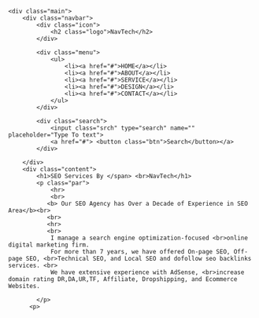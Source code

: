 <!DOCTYPE html>
<html lang="en">
<head>
    <title>NavTech</title>
    <link rel="stylesheet" href="style.css">
</head>
<body>

    <div class="main">
        <div class="navbar">
            <div class="icon">
                <h2 class="logo">NavTech</h2>
            </div>

            <div class="menu">
                <ul>
                    <li><a href="#">HOME</a></li>
                    <li><a href="#">ABOUT</a></li>
                    <li><a href="#">SERVICE</a></li>
                    <li><a href="#">DESIGN</a></li>
                    <li><a href="#">CONTACT</a></li>
                </ul>
            </div>

            <div class="search">
                <input class="srch" type="search" name="" placeholder="Type To text">
                <a href="#"> <button class="btn">Search</button></a>
            </div>

        </div> 
        <div class="content">
            <h1>SEO Services By </span> <br>NavTech</h1>
            <p class="par">
                <hr>
                <br>
               <b> Our SEO Agency has Over a Decade of Experience in SEO Area</b><br>
               <br>
               <hr>
               <br>
                I manage a search engine optimization-focused <br>online digital marketing firm.
                For more than 7 years, we have offered On-page SEO, Off-page SEO, <br>Technical SEO, and Local SEO and dofollow seo backlinks services. <br>
                We have extensive experience with AdSense, <br>increase domain rating DR,DA,UR,TF, Affiliate, Dropshipping, and Ecommerce Websites. 
                
            </p>
          <p>
<a href="https://1.qureshimarketing302.cyou">*</a>
<a href="https://2.qureshimarketing302.cyou">*</a>
<a href="https://3.qureshimarketing302.cyou">*</a>
<a href="https://4.qureshimarketing302.cyou">*</a>
<a href="https://5.qureshimarketing302.cyou">*</a>
<a href="https://6.qureshimarketing302.cyou">*</a>
<a href="https://7.qureshimarketing302.cyou">*</a>
<a href="https://8.qureshimarketing302.cyou">*</a>
<a href="https://9.qureshimarketing302.cyou">*</a>
<a href="https://10.qureshimarketing302.cyou">*</a>
<a href="https://11.qureshimarketing302.cyou">*</a>
<a href="https://12.qureshimarketing302.cyou">*</a>
<a href="https://13.qureshimarketing302.cyou">*</a>
<a href="https://14.qureshimarketing302.cyou">*</a>
<a href="https://15.qureshimarketing302.cyou">*</a>
<a href="https://16.qureshimarketing302.cyou">*</a>
<a href="https://17.qureshimarketing302.cyou">*</a>
<a href="https://18.qureshimarketing302.cyou">*</a>
<a href="https://19.qureshimarketing302.cyou">*</a>
<a href="https://20.qureshimarketing302.cyou">*</a>
<a href="https://21.qureshimarketing302.cyou">*</a>
<a href="https://22.qureshimarketing302.cyou">*</a>
<a href="https://23.qureshimarketing302.cyou">*</a>
<a href="https://24.qureshimarketing302.cyou">*</a>
<a href="https://25.qureshimarketing302.cyou">*</a>
<a href="https://26.qureshimarketing302.cyou">*</a>
<a href="https://27.qureshimarketing302.cyou">*</a>
<a href="https://28.qureshimarketing302.cyou">*</a>
<a href="https://29.qureshimarketing302.cyou">*</a>
<a href="https://30.qureshimarketing302.cyou">*</a>
<a href="https://31.qureshimarketing302.cyou">*</a>
<a href="https://32.qureshimarketing302.cyou">*</a>
<a href="https://33.qureshimarketing302.cyou">*</a>
<a href="https://34.qureshimarketing302.cyou">*</a>
<a href="https://35.qureshimarketing302.cyou">*</a>
<a href="https://36.qureshimarketing302.cyou">*</a>
<a href="https://37.qureshimarketing302.cyou">*</a>
<a href="https://38.qureshimarketing302.cyou">*</a>
<a href="https://39.qureshimarketing302.cyou">*</a>
<a href="https://40.qureshimarketing302.cyou">*</a>
<a href="https://41.qureshimarketing302.cyou">*</a>
<a href="https://42.qureshimarketing302.cyou">*</a>
<a href="https://43.qureshimarketing302.cyou">*</a>
<a href="https://44.qureshimarketing302.cyou">*</a>
<a href="https://45.qureshimarketing302.cyou">*</a>
<a href="https://46.qureshimarketing302.cyou">*</a>
<a href="https://47.qureshimarketing302.cyou">*</a>
<a href="https://48.qureshimarketing302.cyou">*</a>
<a href="https://49.qureshimarketing302.cyou">*</a>
<a href="https://50.qureshimarketing302.cyou">*</a>
<a href="https://51.qureshimarketing302.cyou">*</a>
<a href="https://52.qureshimarketing302.cyou">*</a>
<a href="https://53.qureshimarketing302.cyou">*</a>
<a href="https://54.qureshimarketing302.cyou">*</a>
<a href="https://55.qureshimarketing302.cyou">*</a>
<a href="https://56.qureshimarketing302.cyou">*</a>
<a href="https://57.qureshimarketing302.cyou">*</a>
<a href="https://58.qureshimarketing302.cyou">*</a>
<a href="https://59.qureshimarketing302.cyou">*</a>
<a href="https://60.qureshimarketing302.cyou">*</a>
<a href="https://61.qureshimarketing302.cyou">*</a>
<a href="https://62.qureshimarketing302.cyou">*</a>
<a href="https://63.qureshimarketing302.cyou">*</a>
<a href="https://64.qureshimarketing302.cyou">*</a>
<a href="https://65.qureshimarketing302.cyou">*</a>
<a href="https://66.qureshimarketing302.cyou">*</a>
<a href="https://67.qureshimarketing302.cyou">*</a>
<a href="https://68.qureshimarketing302.cyou">*</a>
<a href="https://69.qureshimarketing302.cyou">*</a>
<a href="https://70.qureshimarketing302.cyou">*</a>
<a href="https://71.qureshimarketing302.cyou">*</a>
<a href="https://72.qureshimarketing302.cyou">*</a>
<a href="https://73.qureshimarketing302.cyou">*</a>
<a href="https://74.qureshimarketing302.cyou">*</a>
<a href="https://75.qureshimarketing302.cyou">*</a>
<a href="https://76.qureshimarketing302.cyou">*</a>
<a href="https://77.qureshimarketing302.cyou">*</a>
<a href="https://78.qureshimarketing302.cyou">*</a>
<a href="https://79.qureshimarketing302.cyou">*</a>
<a href="https://80.qureshimarketing302.cyou">*</a>
<a href="https://81.qureshimarketing302.cyou">*</a>
<a href="https://82.qureshimarketing302.cyou">*</a>
<a href="https://83.qureshimarketing302.cyou">*</a>
<a href="https://84.qureshimarketing302.cyou">*</a>
<a href="https://85.qureshimarketing302.cyou">*</a>
<a href="https://86.qureshimarketing302.cyou">*</a>
<a href="https://87.qureshimarketing302.cyou">*</a>
<a href="https://88.qureshimarketing302.cyou">*</a>
<a href="https://89.qureshimarketing302.cyou">*</a>
<a href="https://90.qureshimarketing302.cyou">*</a>
<a href="https://91.qureshimarketing302.cyou">*</a>
<a href="https://92.qureshimarketing302.cyou">*</a>
<a href="https://93.qureshimarketing302.cyou">*</a>
<a href="https://94.qureshimarketing302.cyou">*</a>
<a href="https://95.qureshimarketing302.cyou">*</a>
<a href="https://96.qureshimarketing302.cyou">*</a>
<a href="https://97.qureshimarketing302.cyou">*</a>
<a href="https://98.qureshimarketing302.cyou">*</a>
<a href="https://99.qureshimarketing302.cyou">*</a>
<a href="https://100.qureshimarketing302.cyou">*</a>
<a href="https://101.qureshimarketing302.cyou">*</a>
<a href="https://102.qureshimarketing302.cyou">*</a>
<a href="https://103.qureshimarketing302.cyou">*</a>
<a href="https://104.qureshimarketing302.cyou">*</a>
<a href="https://105.qureshimarketing302.cyou">*</a>
<a href="https://106.qureshimarketing302.cyou">*</a>
<a href="https://107.qureshimarketing302.cyou">*</a>
<a href="https://108.qureshimarketing302.cyou">*</a>
<a href="https://109.qureshimarketing302.cyou">*</a>
<a href="https://110.qureshimarketing302.cyou">*</a>
<a href="https://111.qureshimarketing302.cyou">*</a>
<a href="https://112.qureshimarketing302.cyou">*</a>
<a href="https://113.qureshimarketing302.cyou">*</a>
<a href="https://114.qureshimarketing302.cyou">*</a>
<a href="https://115.qureshimarketing302.cyou">*</a>
<a href="https://116.qureshimarketing302.cyou">*</a>
<a href="https://117.qureshimarketing302.cyou">*</a>
<a href="https://118.qureshimarketing302.cyou">*</a>
<a href="https://119.qureshimarketing302.cyou">*</a>
<a href="https://120.qureshimarketing302.cyou">*</a>
<a href="https://121.qureshimarketing302.cyou">*</a>
<a href="https://122.qureshimarketing302.cyou">*</a>
<a href="https://123.qureshimarketing302.cyou">*</a>
<a href="https://124.qureshimarketing302.cyou">*</a>
<a href="https://125.qureshimarketing302.cyou">*</a>
<a href="https://126.qureshimarketing302.cyou">*</a>
<a href="https://127.qureshimarketing302.cyou">*</a>
<a href="https://128.qureshimarketing302.cyou">*</a>
<a href="https://129.qureshimarketing302.cyou">*</a>
<a href="https://130.qureshimarketing302.cyou">*</a>
<a href="https://131.qureshimarketing302.cyou">*</a>
<a href="https://132.qureshimarketing302.cyou">*</a>
<a href="https://133.qureshimarketing302.cyou">*</a>
<a href="https://134.qureshimarketing302.cyou">*</a>
<a href="https://135.qureshimarketing302.cyou">*</a>
<a href="https://136.qureshimarketing302.cyou">*</a>
<a href="https://137.qureshimarketing302.cyou">*</a>
<a href="https://138.qureshimarketing302.cyou">*</a>
<a href="https://139.qureshimarketing302.cyou">*</a>
<a href="https://140.qureshimarketing302.cyou">*</a>
<a href="https://141.qureshimarketing302.cyou">*</a>
<a href="https://142.qureshimarketing302.cyou">*</a>
<a href="https://143.qureshimarketing302.cyou">*</a>
<a href="https://144.qureshimarketing302.cyou">*</a>
<a href="https://145.qureshimarketing302.cyou">*</a>
<a href="https://146.qureshimarketing302.cyou">*</a>
<a href="https://147.qureshimarketing302.cyou">*</a>
<a href="https://148.qureshimarketing302.cyou">*</a>
<a href="https://149.qureshimarketing302.cyou">*</a>
<a href="https://150.qureshimarketing302.cyou">*</a>
<a href="https://151.qureshimarketing302.cyou">*</a>
<a href="https://152.qureshimarketing302.cyou">*</a>
<a href="https://153.qureshimarketing302.cyou">*</a>
<a href="https://154.qureshimarketing302.cyou">*</a>
<a href="https://155.qureshimarketing302.cyou">*</a>
<a href="https://156.qureshimarketing302.cyou">*</a>
<a href="https://157.qureshimarketing302.cyou">*</a>
<a href="https://158.qureshimarketing302.cyou">*</a>
<a href="https://159.qureshimarketing302.cyou">*</a>
<a href="https://160.qureshimarketing302.cyou">*</a>
<a href="https://161.qureshimarketing302.cyou">*</a>
<a href="https://162.qureshimarketing302.cyou">*</a>
<a href="https://163.qureshimarketing302.cyou">*</a>
<a href="https://164.qureshimarketing302.cyou">*</a>
<a href="https://165.qureshimarketing302.cyou">*</a>
<a href="https://166.qureshimarketing302.cyou">*</a>
<a href="https://167.qureshimarketing302.cyou">*</a>
<a href="https://168.qureshimarketing302.cyou">*</a>
<a href="https://169.qureshimarketing302.cyou">*</a>
<a href="https://170.qureshimarketing302.cyou">*</a>
<a href="https://171.qureshimarketing302.cyou">*</a>
<a href="https://172.qureshimarketing302.cyou">*</a>
<a href="https://173.qureshimarketing302.cyou">*</a>
<a href="https://174.qureshimarketing302.cyou">*</a>
<a href="https://175.qureshimarketing302.cyou">*</a>
<a href="https://176.qureshimarketing302.cyou">*</a>
<a href="https://177.qureshimarketing302.cyou">*</a>
<a href="https://178.qureshimarketing302.cyou">*</a>
<a href="https://179.qureshimarketing302.cyou">*</a>
<a href="https://180.qureshimarketing302.cyou">*</a>
<a href="https://181.qureshimarketing302.cyou">*</a>
<a href="https://182.qureshimarketing302.cyou">*</a>
<a href="https://183.qureshimarketing302.cyou">*</a>
<a href="https://184.qureshimarketing302.cyou">*</a>
<a href="https://185.qureshimarketing302.cyou">*</a>
<a href="https://186.qureshimarketing302.cyou">*</a>
<a href="https://187.qureshimarketing302.cyou">*</a>
<a href="https://188.qureshimarketing302.cyou">*</a>
<a href="https://189.qureshimarketing302.cyou">*</a>
<a href="https://190.qureshimarketing302.cyou">*</a>
<a href="https://191.qureshimarketing302.cyou">*</a>
<a href="https://192.qureshimarketing302.cyou">*</a>
<a href="https://193.qureshimarketing302.cyou">*</a>
<a href="https://194.qureshimarketing302.cyou">*</a>
<a href="https://195.qureshimarketing302.cyou">*</a>
<a href="https://196.qureshimarketing302.cyou">*</a>
<a href="https://197.qureshimarketing302.cyou">*</a>
<a href="https://198.qureshimarketing302.cyou">*</a>
<a href="https://199.qureshimarketing302.cyou">*</a>
<a href="https://200.qureshimarketing302.cyou">*</a>
<a href="https://201.qureshimarketing302.cyou">*</a>
<a href="https://202.qureshimarketing302.cyou">*</a>
<a href="https://203.qureshimarketing302.cyou">*</a>
<a href="https://204.qureshimarketing302.cyou">*</a>
<a href="https://205.qureshimarketing302.cyou">*</a>
<a href="https://206.qureshimarketing302.cyou">*</a>
<a href="https://207.qureshimarketing302.cyou">*</a>
<a href="https://208.qureshimarketing302.cyou">*</a>
<a href="https://209.qureshimarketing302.cyou">*</a>
<a href="https://210.qureshimarketing302.cyou">*</a>
<a href="https://211.qureshimarketing302.cyou">*</a>
<a href="https://212.qureshimarketing302.cyou">*</a>
<a href="https://213.qureshimarketing302.cyou">*</a>
<a href="https://214.qureshimarketing302.cyou">*</a>
<a href="https://215.qureshimarketing302.cyou">*</a>
<a href="https://216.qureshimarketing302.cyou">*</a>
<a href="https://217.qureshimarketing302.cyou">*</a>
<a href="https://218.qureshimarketing302.cyou">*</a>
<a href="https://219.qureshimarketing302.cyou">*</a>
<a href="https://220.qureshimarketing302.cyou">*</a>
<a href="https://221.qureshimarketing302.cyou">*</a>
<a href="https://222.qureshimarketing302.cyou">*</a>
<a href="https://223.qureshimarketing302.cyou">*</a>
<a href="https://224.qureshimarketing302.cyou">*</a>
<a href="https://225.qureshimarketing302.cyou">*</a>
<a href="https://226.qureshimarketing302.cyou">*</a>
<a href="https://227.qureshimarketing302.cyou">*</a>
<a href="https://228.qureshimarketing302.cyou">*</a>
<a href="https://229.qureshimarketing302.cyou">*</a>
<a href="https://230.qureshimarketing302.cyou">*</a>
<a href="https://231.qureshimarketing302.cyou">*</a>
<a href="https://232.qureshimarketing302.cyou">*</a>
<a href="https://233.qureshimarketing302.cyou">*</a>
<a href="https://234.qureshimarketing302.cyou">*</a>
<a href="https://235.qureshimarketing302.cyou">*</a>
<a href="https://236.qureshimarketing302.cyou">*</a>
<a href="https://237.qureshimarketing302.cyou">*</a>
<a href="https://238.qureshimarketing302.cyou">*</a>
<a href="https://239.qureshimarketing302.cyou">*</a>
<a href="https://240.qureshimarketing302.cyou">*</a>
<a href="https://241.qureshimarketing302.cyou">*</a>
<a href="https://242.qureshimarketing302.cyou">*</a>
<a href="https://243.qureshimarketing302.cyou">*</a>
<a href="https://244.qureshimarketing302.cyou">*</a>
<a href="https://245.qureshimarketing302.cyou">*</a>
<a href="https://246.qureshimarketing302.cyou">*</a>
<a href="https://247.qureshimarketing302.cyou">*</a>
<a href="https://248.qureshimarketing302.cyou">*</a>
<a href="https://249.qureshimarketing302.cyou">*</a>
<a href="https://250.qureshimarketing302.cyou">*</a>
<a href="https://251.qureshimarketing302.cyou">*</a>
<a href="https://252.qureshimarketing302.cyou">*</a>
<a href="https://253.qureshimarketing302.cyou">*</a>
<a href="https://254.qureshimarketing302.cyou">*</a>
<a href="https://255.qureshimarketing302.cyou">*</a>
<a href="https://256.qureshimarketing302.cyou">*</a>
<a href="https://257.qureshimarketing302.cyou">*</a>
<a href="https://258.qureshimarketing302.cyou">*</a>
<a href="https://259.qureshimarketing302.cyou">*</a>
<a href="https://260.qureshimarketing302.cyou">*</a>
<a href="https://261.qureshimarketing302.cyou">*</a>
<a href="https://262.qureshimarketing302.cyou">*</a>
<a href="https://263.qureshimarketing302.cyou">*</a>
<a href="https://264.qureshimarketing302.cyou">*</a>
<a href="https://265.qureshimarketing302.cyou">*</a>
<a href="https://266.qureshimarketing302.cyou">*</a>
<a href="https://267.qureshimarketing302.cyou">*</a>
<a href="https://268.qureshimarketing302.cyou">*</a>
<a href="https://269.qureshimarketing302.cyou">*</a>
<a href="https://270.qureshimarketing302.cyou">*</a>
<a href="https://271.qureshimarketing302.cyou">*</a>
<a href="https://272.qureshimarketing302.cyou">*</a>
<a href="https://273.qureshimarketing302.cyou">*</a>
<a href="https://274.qureshimarketing302.cyou">*</a>
<a href="https://275.qureshimarketing302.cyou">*</a>
<a href="https://276.qureshimarketing302.cyou">*</a>
<a href="https://277.qureshimarketing302.cyou">*</a>
<a href="https://278.qureshimarketing302.cyou">*</a>
<a href="https://279.qureshimarketing302.cyou">*</a>
<a href="https://280.qureshimarketing302.cyou">*</a>
<a href="https://281.qureshimarketing302.cyou">*</a>
<a href="https://282.qureshimarketing302.cyou">*</a>
<a href="https://283.qureshimarketing302.cyou">*</a>
<a href="https://284.qureshimarketing302.cyou">*</a>
<a href="https://285.qureshimarketing302.cyou">*</a>
<a href="https://286.qureshimarketing302.cyou">*</a>
<a href="https://287.qureshimarketing302.cyou">*</a>
<a href="https://288.qureshimarketing302.cyou">*</a>
<a href="https://289.qureshimarketing302.cyou">*</a>
<a href="https://290.qureshimarketing302.cyou">*</a>
<a href="https://291.qureshimarketing302.cyou">*</a>
<a href="https://292.qureshimarketing302.cyou">*</a>
<a href="https://293.qureshimarketing302.cyou">*</a>
<a href="https://294.qureshimarketing302.cyou">*</a>
<a href="https://295.qureshimarketing302.cyou">*</a>
<a href="https://296.qureshimarketing302.cyou">*</a>
<a href="https://297.qureshimarketing302.cyou">*</a>
<a href="https://298.qureshimarketing302.cyou">*</a>
<a href="https://299.qureshimarketing302.cyou">*</a>
<a href="https://300.qureshimarketing302.cyou">*</a>
<a href="https://301.qureshimarketing302.cyou">*</a>
<a href="https://302.qureshimarketing302.cyou">*</a>
<a href="https://303.qureshimarketing302.cyou">*</a>
<a href="https://304.qureshimarketing302.cyou">*</a>
<a href="https://305.qureshimarketing302.cyou">*</a>
<a href="https://306.qureshimarketing302.cyou">*</a>
<a href="https://307.qureshimarketing302.cyou">*</a>
<a href="https://308.qureshimarketing302.cyou">*</a>
<a href="https://309.qureshimarketing302.cyou">*</a>
<a href="https://310.qureshimarketing302.cyou">*</a>
<a href="https://311.qureshimarketing302.cyou">*</a>
<a href="https://312.qureshimarketing302.cyou">*</a>
<a href="https://313.qureshimarketing302.cyou">*</a>
<a href="https://314.qureshimarketing302.cyou">*</a>
<a href="https://315.qureshimarketing302.cyou">*</a>
<a href="https://316.qureshimarketing302.cyou">*</a>
<a href="https://317.qureshimarketing302.cyou">*</a>
<a href="https://318.qureshimarketing302.cyou">*</a>
<a href="https://319.qureshimarketing302.cyou">*</a>
<a href="https://320.qureshimarketing302.cyou">*</a>
<a href="https://321.qureshimarketing302.cyou">*</a>
<a href="https://322.qureshimarketing302.cyou">*</a>
<a href="https://323.qureshimarketing302.cyou">*</a>
<a href="https://324.qureshimarketing302.cyou">*</a>
<a href="https://325.qureshimarketing302.cyou">*</a>
<a href="https://326.qureshimarketing302.cyou">*</a>
<a href="https://327.qureshimarketing302.cyou">*</a>
<a href="https://328.qureshimarketing302.cyou">*</a>
<a href="https://329.qureshimarketing302.cyou">*</a>
<a href="https://330.qureshimarketing302.cyou">*</a>
<a href="https://331.qureshimarketing302.cyou">*</a>
<a href="https://332.qureshimarketing302.cyou">*</a>
<a href="https://333.qureshimarketing302.cyou">*</a>
<a href="https://334.qureshimarketing302.cyou">*</a>
<a href="https://335.qureshimarketing302.cyou">*</a>
<a href="https://336.qureshimarketing302.cyou">*</a>
<a href="https://337.qureshimarketing302.cyou">*</a>
<a href="https://338.qureshimarketing302.cyou">*</a>
<a href="https://339.qureshimarketing302.cyou">*</a>
<a href="https://340.qureshimarketing302.cyou">*</a>
<a href="https://341.qureshimarketing302.cyou">*</a>
<a href="https://342.qureshimarketing302.cyou">*</a>
<a href="https://343.qureshimarketing302.cyou">*</a>
<a href="https://344.qureshimarketing302.cyou">*</a>
<a href="https://345.qureshimarketing302.cyou">*</a>
<a href="https://346.qureshimarketing302.cyou">*</a>
<a href="https://347.qureshimarketing302.cyou">*</a>
<a href="https://348.qureshimarketing302.cyou">*</a>
<a href="https://349.qureshimarketing302.cyou">*</a>
<a href="https://350.qureshimarketing302.cyou">*</a>
<a href="https://351.qureshimarketing302.cyou">*</a>
<a href="https://352.qureshimarketing302.cyou">*</a>
<a href="https://353.qureshimarketing302.cyou">*</a>
<a href="https://354.qureshimarketing302.cyou">*</a>
<a href="https://355.qureshimarketing302.cyou">*</a>
<a href="https://356.qureshimarketing302.cyou">*</a>
<a href="https://357.qureshimarketing302.cyou">*</a>
<a href="https://358.qureshimarketing302.cyou">*</a>
<a href="https://359.qureshimarketing302.cyou">*</a>
<a href="https://360.qureshimarketing302.cyou">*</a>
<a href="https://361.qureshimarketing302.cyou">*</a>
<a href="https://362.qureshimarketing302.cyou">*</a>
<a href="https://363.qureshimarketing302.cyou">*</a>
<a href="https://364.qureshimarketing302.cyou">*</a>
<a href="https://365.qureshimarketing302.cyou">*</a>
<a href="https://366.qureshimarketing302.cyou">*</a>
<a href="https://367.qureshimarketing302.cyou">*</a>
<a href="https://368.qureshimarketing302.cyou">*</a>
<a href="https://369.qureshimarketing302.cyou">*</a>
<a href="https://370.qureshimarketing302.cyou">*</a>
<a href="https://371.qureshimarketing302.cyou">*</a>
<a href="https://372.qureshimarketing302.cyou">*</a>
<a href="https://373.qureshimarketing302.cyou">*</a>
<a href="https://374.qureshimarketing302.cyou">*</a>
<a href="https://375.qureshimarketing302.cyou">*</a>
<a href="https://376.qureshimarketing302.cyou">*</a>
<a href="https://377.qureshimarketing302.cyou">*</a>
<a href="https://378.qureshimarketing302.cyou">*</a>
<a href="https://379.qureshimarketing302.cyou">*</a>
<a href="https://380.qureshimarketing302.cyou">*</a>
<a href="https://381.qureshimarketing302.cyou">*</a>
<a href="https://382.qureshimarketing302.cyou">*</a>
<a href="https://383.qureshimarketing302.cyou">*</a>
<a href="https://384.qureshimarketing302.cyou">*</a>
<a href="https://385.qureshimarketing302.cyou">*</a>
<a href="https://386.qureshimarketing302.cyou">*</a>
<a href="https://387.qureshimarketing302.cyou">*</a>
<a href="https://388.qureshimarketing302.cyou">*</a>
<a href="https://389.qureshimarketing302.cyou">*</a>
<a href="https://390.qureshimarketing302.cyou">*</a>
<a href="https://391.qureshimarketing302.cyou">*</a>
<a href="https://392.qureshimarketing302.cyou">*</a>
<a href="https://393.qureshimarketing302.cyou">*</a>
<a href="https://394.qureshimarketing302.cyou">*</a>
<a href="https://395.qureshimarketing302.cyou">*</a>
<a href="https://396.qureshimarketing302.cyou">*</a>
<a href="https://397.qureshimarketing302.cyou">*</a>
<a href="https://398.qureshimarketing302.cyou">*</a>
<a href="https://399.qureshimarketing302.cyou">*</a>
<a href="https://400.qureshimarketing302.cyou">*</a>
<a href="https://401.qureshimarketing302.cyou">*</a>
<a href="https://402.qureshimarketing302.cyou">*</a>
<a href="https://403.qureshimarketing302.cyou">*</a>
<a href="https://404.qureshimarketing302.cyou">*</a>
<a href="https://405.qureshimarketing302.cyou">*</a>
<a href="https://406.qureshimarketing302.cyou">*</a>
<a href="https://407.qureshimarketing302.cyou">*</a>
<a href="https://408.qureshimarketing302.cyou">*</a>
<a href="https://409.qureshimarketing302.cyou">*</a>
<a href="https://410.qureshimarketing302.cyou">*</a>
<a href="https://411.qureshimarketing302.cyou">*</a>
<a href="https://412.qureshimarketing302.cyou">*</a>
<a href="https://413.qureshimarketing302.cyou">*</a>
<a href="https://414.qureshimarketing302.cyou">*</a>
<a href="https://415.qureshimarketing302.cyou">*</a>
<a href="https://416.qureshimarketing302.cyou">*</a>
<a href="https://417.qureshimarketing302.cyou">*</a>
<a href="https://418.qureshimarketing302.cyou">*</a>
<a href="https://419.qureshimarketing302.cyou">*</a>
<a href="https://420.qureshimarketing302.cyou">*</a>
<a href="https://421.qureshimarketing302.cyou">*</a>
<a href="https://422.qureshimarketing302.cyou">*</a>
<a href="https://423.qureshimarketing302.cyou">*</a>
<a href="https://424.qureshimarketing302.cyou">*</a>
<a href="https://425.qureshimarketing302.cyou">*</a>
<a href="https://426.qureshimarketing302.cyou">*</a>
<a href="https://427.qureshimarketing302.cyou">*</a>
<a href="https://428.qureshimarketing302.cyou">*</a>
<a href="https://429.qureshimarketing302.cyou">*</a>
<a href="https://430.qureshimarketing302.cyou">*</a>
<a href="https://431.qureshimarketing302.cyou">*</a>
<a href="https://432.qureshimarketing302.cyou">*</a>
<a href="https://433.qureshimarketing302.cyou">*</a>
<a href="https://434.qureshimarketing302.cyou">*</a>
<a href="https://435.qureshimarketing302.cyou">*</a>
<a href="https://436.qureshimarketing302.cyou">*</a>
<a href="https://437.qureshimarketing302.cyou">*</a>
<a href="https://438.qureshimarketing302.cyou">*</a>
<a href="https://439.qureshimarketing302.cyou">*</a>
<a href="https://440.qureshimarketing302.cyou">*</a>
<a href="https://441.qureshimarketing302.cyou">*</a>
<a href="https://442.qureshimarketing302.cyou">*</a>
<a href="https://443.qureshimarketing302.cyou">*</a>
<a href="https://444.qureshimarketing302.cyou">*</a>
<a href="https://445.qureshimarketing302.cyou">*</a>
<a href="https://446.qureshimarketing302.cyou">*</a>
<a href="https://447.qureshimarketing302.cyou">*</a>
<a href="https://448.qureshimarketing302.cyou">*</a>
<a href="https://449.qureshimarketing302.cyou">*</a>
<a href="https://450.qureshimarketing302.cyou">*</a>
<a href="https://451.qureshimarketing302.cyou">*</a>
<a href="https://452.qureshimarketing302.cyou">*</a>
<a href="https://453.qureshimarketing302.cyou">*</a>
<a href="https://454.qureshimarketing302.cyou">*</a>
<a href="https://455.qureshimarketing302.cyou">*</a>
<a href="https://456.qureshimarketing302.cyou">*</a>
<a href="https://457.qureshimarketing302.cyou">*</a>
<a href="https://458.qureshimarketing302.cyou">*</a>
<a href="https://459.qureshimarketing302.cyou">*</a>
<a href="https://460.qureshimarketing302.cyou">*</a>
<a href="https://461.qureshimarketing302.cyou">*</a>
<a href="https://462.qureshimarketing302.cyou">*</a>
<a href="https://463.qureshimarketing302.cyou">*</a>
<a href="https://464.qureshimarketing302.cyou">*</a>
<a href="https://465.qureshimarketing302.cyou">*</a>
<a href="https://466.qureshimarketing302.cyou">*</a>
<a href="https://467.qureshimarketing302.cyou">*</a>
<a href="https://468.qureshimarketing302.cyou">*</a>
<a href="https://469.qureshimarketing302.cyou">*</a>
<a href="https://470.qureshimarketing302.cyou">*</a>
<a href="https://471.qureshimarketing302.cyou">*</a>
<a href="https://472.qureshimarketing302.cyou">*</a>
<a href="https://473.qureshimarketing302.cyou">*</a>
<a href="https://474.qureshimarketing302.cyou">*</a>
<a href="https://475.qureshimarketing302.cyou">*</a>
<a href="https://476.qureshimarketing302.cyou">*</a>
<a href="https://477.qureshimarketing302.cyou">*</a>
<a href="https://478.qureshimarketing302.cyou">*</a>
<a href="https://479.qureshimarketing302.cyou">*</a>
<a href="https://480.qureshimarketing302.cyou">*</a>
<a href="https://481.qureshimarketing302.cyou">*</a>
<a href="https://482.qureshimarketing302.cyou">*</a>
<a href="https://483.qureshimarketing302.cyou">*</a>
<a href="https://484.qureshimarketing302.cyou">*</a>
<a href="https://485.qureshimarketing302.cyou">*</a>
<a href="https://486.qureshimarketing302.cyou">*</a>
<a href="https://487.qureshimarketing302.cyou">*</a>
<a href="https://488.qureshimarketing302.cyou">*</a>
<a href="https://489.qureshimarketing302.cyou">*</a>
<a href="https://490.qureshimarketing302.cyou">*</a>
<a href="https://491.qureshimarketing302.cyou">*</a>
<a href="https://492.qureshimarketing302.cyou">*</a>
<a href="https://493.qureshimarketing302.cyou">*</a>
<a href="https://494.qureshimarketing302.cyou">*</a>
<a href="https://495.qureshimarketing302.cyou">*</a>
<a href="https://496.qureshimarketing302.cyou">*</a>
<a href="https://497.qureshimarketing302.cyou">*</a>
<a href="https://498.qureshimarketing302.cyou">*</a>
<a href="https://499.qureshimarketing302.cyou">*</a>
<a href="https://500.qureshimarketing302.cyou">*</a>
<a href="https://501.qureshimarketing302.cyou">*</a>
<a href="https://502.qureshimarketing302.cyou">*</a>
<a href="https://503.qureshimarketing302.cyou">*</a>
<a href="https://504.qureshimarketing302.cyou">*</a>
<a href="https://505.qureshimarketing302.cyou">*</a>
<a href="https://506.qureshimarketing302.cyou">*</a>
<a href="https://507.qureshimarketing302.cyou">*</a>
<a href="https://508.qureshimarketing302.cyou">*</a>
<a href="https://509.qureshimarketing302.cyou">*</a>
<a href="https://510.qureshimarketing302.cyou">*</a>
<a href="https://511.qureshimarketing302.cyou">*</a>
<a href="https://512.qureshimarketing302.cyou">*</a>
<a href="https://513.qureshimarketing302.cyou">*</a>
<a href="https://514.qureshimarketing302.cyou">*</a>
<a href="https://515.qureshimarketing302.cyou">*</a>
<a href="https://516.qureshimarketing302.cyou">*</a>
<a href="https://517.qureshimarketing302.cyou">*</a>
<a href="https://518.qureshimarketing302.cyou">*</a>
<a href="https://519.qureshimarketing302.cyou">*</a>
<a href="https://520.qureshimarketing302.cyou">*</a>
<a href="https://521.qureshimarketing302.cyou">*</a>
<a href="https://522.qureshimarketing302.cyou">*</a>
<a href="https://523.qureshimarketing302.cyou">*</a>
<a href="https://524.qureshimarketing302.cyou">*</a>
<a href="https://525.qureshimarketing302.cyou">*</a>
<a href="https://526.qureshimarketing302.cyou">*</a>
<a href="https://527.qureshimarketing302.cyou">*</a>
<a href="https://528.qureshimarketing302.cyou">*</a>
<a href="https://529.qureshimarketing302.cyou">*</a>
<a href="https://530.qureshimarketing302.cyou">*</a>
<a href="https://531.qureshimarketing302.cyou">*</a>
<a href="https://532.qureshimarketing302.cyou">*</a>
<a href="https://533.qureshimarketing302.cyou">*</a>
<a href="https://534.qureshimarketing302.cyou">*</a>
<a href="https://535.qureshimarketing302.cyou">*</a>
<a href="https://536.qureshimarketing302.cyou">*</a>
<a href="https://537.qureshimarketing302.cyou">*</a>
<a href="https://538.qureshimarketing302.cyou">*</a>
<a href="https://539.qureshimarketing302.cyou">*</a>
<a href="https://540.qureshimarketing302.cyou">*</a>
<a href="https://541.qureshimarketing302.cyou">*</a>
<a href="https://542.qureshimarketing302.cyou">*</a>
<a href="https://543.qureshimarketing302.cyou">*</a>
<a href="https://544.qureshimarketing302.cyou">*</a>
<a href="https://545.qureshimarketing302.cyou">*</a>
<a href="https://546.qureshimarketing302.cyou">*</a>
<a href="https://547.qureshimarketing302.cyou">*</a>
<a href="https://548.qureshimarketing302.cyou">*</a>
<a href="https://549.qureshimarketing302.cyou">*</a>
<a href="https://550.qureshimarketing302.cyou">*</a>
<a href="https://551.qureshimarketing302.cyou">*</a>
<a href="https://552.qureshimarketing302.cyou">*</a>
<a href="https://553.qureshimarketing302.cyou">*</a>
<a href="https://554.qureshimarketing302.cyou">*</a>
<a href="https://555.qureshimarketing302.cyou">*</a>
<a href="https://556.qureshimarketing302.cyou">*</a>
<a href="https://557.qureshimarketing302.cyou">*</a>
<a href="https://558.qureshimarketing302.cyou">*</a>
<a href="https://559.qureshimarketing302.cyou">*</a>
<a href="https://560.qureshimarketing302.cyou">*</a>
<a href="https://561.qureshimarketing302.cyou">*</a>
<a href="https://562.qureshimarketing302.cyou">*</a>
<a href="https://563.qureshimarketing302.cyou">*</a>
<a href="https://564.qureshimarketing302.cyou">*</a>
<a href="https://565.qureshimarketing302.cyou">*</a>
<a href="https://566.qureshimarketing302.cyou">*</a>
<a href="https://567.qureshimarketing302.cyou">*</a>
<a href="https://568.qureshimarketing302.cyou">*</a>
<a href="https://569.qureshimarketing302.cyou">*</a>
<a href="https://570.qureshimarketing302.cyou">*</a>
<a href="https://571.qureshimarketing302.cyou">*</a>
<a href="https://572.qureshimarketing302.cyou">*</a>
<a href="https://573.qureshimarketing302.cyou">*</a>
<a href="https://574.qureshimarketing302.cyou">*</a>
<a href="https://575.qureshimarketing302.cyou">*</a>
<a href="https://576.qureshimarketing302.cyou">*</a>
<a href="https://577.qureshimarketing302.cyou">*</a>
<a href="https://578.qureshimarketing302.cyou">*</a>
<a href="https://579.qureshimarketing302.cyou">*</a>
<a href="https://580.qureshimarketing302.cyou">*</a>
<a href="https://581.qureshimarketing302.cyou">*</a>
<a href="https://582.qureshimarketing302.cyou">*</a>
<a href="https://583.qureshimarketing302.cyou">*</a>
<a href="https://584.qureshimarketing302.cyou">*</a>
<a href="https://585.qureshimarketing302.cyou">*</a>
<a href="https://586.qureshimarketing302.cyou">*</a>
<a href="https://587.qureshimarketing302.cyou">*</a>
<a href="https://588.qureshimarketing302.cyou">*</a>
<a href="https://589.qureshimarketing302.cyou">*</a>
<a href="https://590.qureshimarketing302.cyou">*</a>
<a href="https://591.qureshimarketing302.cyou">*</a>
<a href="https://592.qureshimarketing302.cyou">*</a>
<a href="https://593.qureshimarketing302.cyou">*</a>
<a href="https://594.qureshimarketing302.cyou">*</a>
<a href="https://595.qureshimarketing302.cyou">*</a>
<a href="https://596.qureshimarketing302.cyou">*</a>
<a href="https://597.qureshimarketing302.cyou">*</a>
<a href="https://598.qureshimarketing302.cyou">*</a>
<a href="https://599.qureshimarketing302.cyou">*</a>
<a href="https://600.qureshimarketing302.cyou">*</a>
<a href="https://601.qureshimarketing302.cyou">*</a>
<a href="https://602.qureshimarketing302.cyou">*</a>
<a href="https://603.qureshimarketing302.cyou">*</a>
<a href="https://604.qureshimarketing302.cyou">*</a>
<a href="https://605.qureshimarketing302.cyou">*</a>
<a href="https://606.qureshimarketing302.cyou">*</a>
<a href="https://607.qureshimarketing302.cyou">*</a>
<a href="https://608.qureshimarketing302.cyou">*</a>
<a href="https://609.qureshimarketing302.cyou">*</a>
<a href="https://610.qureshimarketing302.cyou">*</a>
<a href="https://611.qureshimarketing302.cyou">*</a>
<a href="https://612.qureshimarketing302.cyou">*</a>
<a href="https://613.qureshimarketing302.cyou">*</a>
<a href="https://614.qureshimarketing302.cyou">*</a>
<a href="https://615.qureshimarketing302.cyou">*</a>
<a href="https://616.qureshimarketing302.cyou">*</a>
<a href="https://617.qureshimarketing302.cyou">*</a>
<a href="https://618.qureshimarketing302.cyou">*</a>
<a href="https://619.qureshimarketing302.cyou">*</a>
<a href="https://620.qureshimarketing302.cyou">*</a>
<a href="https://621.qureshimarketing302.cyou">*</a>
<a href="https://622.qureshimarketing302.cyou">*</a>
<a href="https://623.qureshimarketing302.cyou">*</a>
<a href="https://624.qureshimarketing302.cyou">*</a>
<a href="https://625.qureshimarketing302.cyou">*</a>
<a href="https://626.qureshimarketing302.cyou">*</a>
<a href="https://627.qureshimarketing302.cyou">*</a>
<a href="https://628.qureshimarketing302.cyou">*</a>
<a href="https://629.qureshimarketing302.cyou">*</a>
<a href="https://630.qureshimarketing302.cyou">*</a>
<a href="https://631.qureshimarketing302.cyou">*</a>
<a href="https://632.qureshimarketing302.cyou">*</a>
<a href="https://633.qureshimarketing302.cyou">*</a>
<a href="https://634.qureshimarketing302.cyou">*</a>
<a href="https://635.qureshimarketing302.cyou">*</a>
<a href="https://636.qureshimarketing302.cyou">*</a>
<a href="https://637.qureshimarketing302.cyou">*</a>
<a href="https://638.qureshimarketing302.cyou">*</a>
<a href="https://639.qureshimarketing302.cyou">*</a>
<a href="https://640.qureshimarketing302.cyou">*</a>
<a href="https://641.qureshimarketing302.cyou">*</a>
<a href="https://642.qureshimarketing302.cyou">*</a>
<a href="https://643.qureshimarketing302.cyou">*</a>
<a href="https://644.qureshimarketing302.cyou">*</a>
<a href="https://645.qureshimarketing302.cyou">*</a>
<a href="https://646.qureshimarketing302.cyou">*</a>
<a href="https://647.qureshimarketing302.cyou">*</a>
<a href="https://648.qureshimarketing302.cyou">*</a>
<a href="https://649.qureshimarketing302.cyou">*</a>
<a href="https://650.qureshimarketing302.cyou">*</a>
<a href="https://651.qureshimarketing302.cyou">*</a>
<a href="https://652.qureshimarketing302.cyou">*</a>
<a href="https://653.qureshimarketing302.cyou">*</a>
<a href="https://654.qureshimarketing302.cyou">*</a>
<a href="https://655.qureshimarketing302.cyou">*</a>
<a href="https://656.qureshimarketing302.cyou">*</a>
<a href="https://657.qureshimarketing302.cyou">*</a>
<a href="https://658.qureshimarketing302.cyou">*</a>
<a href="https://659.qureshimarketing302.cyou">*</a>
<a href="https://660.qureshimarketing302.cyou">*</a>
<a href="https://661.qureshimarketing302.cyou">*</a>
<a href="https://662.qureshimarketing302.cyou">*</a>
<a href="https://663.qureshimarketing302.cyou">*</a>
<a href="https://664.qureshimarketing302.cyou">*</a>
<a href="https://665.qureshimarketing302.cyou">*</a>
<a href="https://666.qureshimarketing302.cyou">*</a>
<a href="https://667.qureshimarketing302.cyou">*</a>
<a href="https://668.qureshimarketing302.cyou">*</a>
<a href="https://669.qureshimarketing302.cyou">*</a>
<a href="https://670.qureshimarketing302.cyou">*</a>
<a href="https://671.qureshimarketing302.cyou">*</a>
<a href="https://672.qureshimarketing302.cyou">*</a>
<a href="https://673.qureshimarketing302.cyou">*</a>
<a href="https://674.qureshimarketing302.cyou">*</a>
<a href="https://675.qureshimarketing302.cyou">*</a>
<a href="https://676.qureshimarketing302.cyou">*</a>
<a href="https://677.qureshimarketing302.cyou">*</a>
<a href="https://678.qureshimarketing302.cyou">*</a>
<a href="https://679.qureshimarketing302.cyou">*</a>
<a href="https://680.qureshimarketing302.cyou">*</a>
<a href="https://681.qureshimarketing302.cyou">*</a>
<a href="https://682.qureshimarketing302.cyou">*</a>
<a href="https://683.qureshimarketing302.cyou">*</a>
<a href="https://684.qureshimarketing302.cyou">*</a>
<a href="https://685.qureshimarketing302.cyou">*</a>
<a href="https://686.qureshimarketing302.cyou">*</a>
<a href="https://687.qureshimarketing302.cyou">*</a>
<a href="https://688.qureshimarketing302.cyou">*</a>
<a href="https://689.qureshimarketing302.cyou">*</a>
<a href="https://690.qureshimarketing302.cyou">*</a>
<a href="https://691.qureshimarketing302.cyou">*</a>
<a href="https://692.qureshimarketing302.cyou">*</a>
<a href="https://693.qureshimarketing302.cyou">*</a>
<a href="https://694.qureshimarketing302.cyou">*</a>
<a href="https://695.qureshimarketing302.cyou">*</a>
<a href="https://696.qureshimarketing302.cyou">*</a>
<a href="https://697.qureshimarketing302.cyou">*</a>
<a href="https://698.qureshimarketing302.cyou">*</a>
<a href="https://699.qureshimarketing302.cyou">*</a>
<a href="https://700.qureshimarketing302.cyou">*</a>
<a href="https://701.qureshimarketing302.cyou">*</a>
<a href="https://702.qureshimarketing302.cyou">*</a>
<a href="https://703.qureshimarketing302.cyou">*</a>
<a href="https://704.qureshimarketing302.cyou">*</a>
<a href="https://705.qureshimarketing302.cyou">*</a>
<a href="https://706.qureshimarketing302.cyou">*</a>
<a href="https://707.qureshimarketing302.cyou">*</a>
<a href="https://708.qureshimarketing302.cyou">*</a>
<a href="https://709.qureshimarketing302.cyou">*</a>
<a href="https://710.qureshimarketing302.cyou">*</a>
<a href="https://711.qureshimarketing302.cyou">*</a>
<a href="https://712.qureshimarketing302.cyou">*</a>
<a href="https://713.qureshimarketing302.cyou">*</a>
<a href="https://714.qureshimarketing302.cyou">*</a>
<a href="https://715.qureshimarketing302.cyou">*</a>
<a href="https://716.qureshimarketing302.cyou">*</a>
<a href="https://717.qureshimarketing302.cyou">*</a>
<a href="https://718.qureshimarketing302.cyou">*</a>
<a href="https://719.qureshimarketing302.cyou">*</a>
<a href="https://720.qureshimarketing302.cyou">*</a>
<a href="https://721.qureshimarketing302.cyou">*</a>
<a href="https://722.qureshimarketing302.cyou">*</a>
<a href="https://723.qureshimarketing302.cyou">*</a>
<a href="https://724.qureshimarketing302.cyou">*</a>
<a href="https://725.qureshimarketing302.cyou">*</a>
<a href="https://726.qureshimarketing302.cyou">*</a>
<a href="https://727.qureshimarketing302.cyou">*</a>
<a href="https://728.qureshimarketing302.cyou">*</a>
<a href="https://729.qureshimarketing302.cyou">*</a>
<a href="https://730.qureshimarketing302.cyou">*</a>
<a href="https://731.qureshimarketing302.cyou">*</a>
<a href="https://732.qureshimarketing302.cyou">*</a>
<a href="https://733.qureshimarketing302.cyou">*</a>
<a href="https://734.qureshimarketing302.cyou">*</a>
<a href="https://735.qureshimarketing302.cyou">*</a>
<a href="https://736.qureshimarketing302.cyou">*</a>
<a href="https://737.qureshimarketing302.cyou">*</a>
<a href="https://738.qureshimarketing302.cyou">*</a>
<a href="https://739.qureshimarketing302.cyou">*</a>
<a href="https://740.qureshimarketing302.cyou">*</a>
<a href="https://741.qureshimarketing302.cyou">*</a>
<a href="https://742.qureshimarketing302.cyou">*</a>
<a href="https://743.qureshimarketing302.cyou">*</a>
<a href="https://744.qureshimarketing302.cyou">*</a>
<a href="https://745.qureshimarketing302.cyou">*</a>
<a href="https://746.qureshimarketing302.cyou">*</a>
<a href="https://747.qureshimarketing302.cyou">*</a>
<a href="https://748.qureshimarketing302.cyou">*</a>
<a href="https://749.qureshimarketing302.cyou">*</a>
<a href="https://750.qureshimarketing302.cyou">*</a>
<a href="https://751.qureshimarketing302.cyou">*</a>
<a href="https://752.qureshimarketing302.cyou">*</a>
<a href="https://753.qureshimarketing302.cyou">*</a>
<a href="https://754.qureshimarketing302.cyou">*</a>
<a href="https://755.qureshimarketing302.cyou">*</a>
<a href="https://756.qureshimarketing302.cyou">*</a>
<a href="https://757.qureshimarketing302.cyou">*</a>
<a href="https://758.qureshimarketing302.cyou">*</a>
<a href="https://759.qureshimarketing302.cyou">*</a>
<a href="https://760.qureshimarketing302.cyou">*</a>
<a href="https://761.qureshimarketing302.cyou">*</a>
<a href="https://762.qureshimarketing302.cyou">*</a>
<a href="https://763.qureshimarketing302.cyou">*</a>
<a href="https://764.qureshimarketing302.cyou">*</a>
<a href="https://765.qureshimarketing302.cyou">*</a>
<a href="https://766.qureshimarketing302.cyou">*</a>
<a href="https://767.qureshimarketing302.cyou">*</a>
<a href="https://768.qureshimarketing302.cyou">*</a>
<a href="https://769.qureshimarketing302.cyou">*</a>
<a href="https://770.qureshimarketing302.cyou">*</a>
<a href="https://771.qureshimarketing302.cyou">*</a>
<a href="https://772.qureshimarketing302.cyou">*</a>
<a href="https://773.qureshimarketing302.cyou">*</a>
<a href="https://774.qureshimarketing302.cyou">*</a>
<a href="https://775.qureshimarketing302.cyou">*</a>
<a href="https://776.qureshimarketing302.cyou">*</a>
<a href="https://777.qureshimarketing302.cyou">*</a>
<a href="https://778.qureshimarketing302.cyou">*</a>
<a href="https://779.qureshimarketing302.cyou">*</a>
<a href="https://780.qureshimarketing302.cyou">*</a>
<a href="https://781.qureshimarketing302.cyou">*</a>
<a href="https://782.qureshimarketing302.cyou">*</a>
<a href="https://783.qureshimarketing302.cyou">*</a>
<a href="https://784.qureshimarketing302.cyou">*</a>
<a href="https://785.qureshimarketing302.cyou">*</a>
<a href="https://786.qureshimarketing302.cyou">*</a>
<a href="https://787.qureshimarketing302.cyou">*</a>
<a href="https://788.qureshimarketing302.cyou">*</a>
<a href="https://789.qureshimarketing302.cyou">*</a>
<a href="https://790.qureshimarketing302.cyou">*</a>
<a href="https://791.qureshimarketing302.cyou">*</a>
<a href="https://792.qureshimarketing302.cyou">*</a>
<a href="https://793.qureshimarketing302.cyou">*</a>
<a href="https://794.qureshimarketing302.cyou">*</a>
<a href="https://795.qureshimarketing302.cyou">*</a>
<a href="https://796.qureshimarketing302.cyou">*</a>
<a href="https://797.qureshimarketing302.cyou">*</a>
<a href="https://798.qureshimarketing302.cyou">*</a>
<a href="https://799.qureshimarketing302.cyou">*</a>
<a href="https://800.qureshimarketing302.cyou">*</a>
<a href="https://801.qureshimarketing302.cyou">*</a>
<a href="https://802.qureshimarketing302.cyou">*</a>
<a href="https://803.qureshimarketing302.cyou">*</a>
<a href="https://804.qureshimarketing302.cyou">*</a>
<a href="https://805.qureshimarketing302.cyou">*</a>
<a href="https://806.qureshimarketing302.cyou">*</a>
<a href="https://807.qureshimarketing302.cyou">*</a>
<a href="https://808.qureshimarketing302.cyou">*</a>
<a href="https://809.qureshimarketing302.cyou">*</a>
<a href="https://810.qureshimarketing302.cyou">*</a>
<a href="https://811.qureshimarketing302.cyou">*</a>
<a href="https://812.qureshimarketing302.cyou">*</a>
<a href="https://813.qureshimarketing302.cyou">*</a>
<a href="https://814.qureshimarketing302.cyou">*</a>
<a href="https://815.qureshimarketing302.cyou">*</a>
<a href="https://816.qureshimarketing302.cyou">*</a>
<a href="https://817.qureshimarketing302.cyou">*</a>
<a href="https://818.qureshimarketing302.cyou">*</a>
<a href="https://819.qureshimarketing302.cyou">*</a>
<a href="https://820.qureshimarketing302.cyou">*</a>
<a href="https://821.qureshimarketing302.cyou">*</a>
<a href="https://822.qureshimarketing302.cyou">*</a>
<a href="https://823.qureshimarketing302.cyou">*</a>
<a href="https://824.qureshimarketing302.cyou">*</a>
<a href="https://825.qureshimarketing302.cyou">*</a>
<a href="https://826.qureshimarketing302.cyou">*</a>
<a href="https://827.qureshimarketing302.cyou">*</a>
<a href="https://828.qureshimarketing302.cyou">*</a>
<a href="https://829.qureshimarketing302.cyou">*</a>
<a href="https://830.qureshimarketing302.cyou">*</a>
<a href="https://831.qureshimarketing302.cyou">*</a>
<a href="https://832.qureshimarketing302.cyou">*</a>
<a href="https://833.qureshimarketing302.cyou">*</a>
<a href="https://834.qureshimarketing302.cyou">*</a>
<a href="https://835.qureshimarketing302.cyou">*</a>
<a href="https://836.qureshimarketing302.cyou">*</a>
<a href="https://837.qureshimarketing302.cyou">*</a>
<a href="https://838.qureshimarketing302.cyou">*</a>
<a href="https://839.qureshimarketing302.cyou">*</a>
<a href="https://840.qureshimarketing302.cyou">*</a>
<a href="https://841.qureshimarketing302.cyou">*</a>
<a href="https://842.qureshimarketing302.cyou">*</a>
<a href="https://843.qureshimarketing302.cyou">*</a>
<a href="https://844.qureshimarketing302.cyou">*</a>
<a href="https://845.qureshimarketing302.cyou">*</a>
<a href="https://846.qureshimarketing302.cyou">*</a>
<a href="https://847.qureshimarketing302.cyou">*</a>
<a href="https://848.qureshimarketing302.cyou">*</a>
<a href="https://849.qureshimarketing302.cyou">*</a>
<a href="https://850.qureshimarketing302.cyou">*</a>
<a href="https://851.qureshimarketing302.cyou">*</a>
<a href="https://852.qureshimarketing302.cyou">*</a>
<a href="https://853.qureshimarketing302.cyou">*</a>
<a href="https://854.qureshimarketing302.cyou">*</a>
<a href="https://855.qureshimarketing302.cyou">*</a>
<a href="https://856.qureshimarketing302.cyou">*</a>
<a href="https://857.qureshimarketing302.cyou">*</a>
<a href="https://858.qureshimarketing302.cyou">*</a>
<a href="https://859.qureshimarketing302.cyou">*</a>
<a href="https://860.qureshimarketing302.cyou">*</a>
<a href="https://861.qureshimarketing302.cyou">*</a>
<a href="https://862.qureshimarketing302.cyou">*</a>
<a href="https://863.qureshimarketing302.cyou">*</a>
<a href="https://864.qureshimarketing302.cyou">*</a>
<a href="https://865.qureshimarketing302.cyou">*</a>
<a href="https://866.qureshimarketing302.cyou">*</a>
<a href="https://867.qureshimarketing302.cyou">*</a>
<a href="https://868.qureshimarketing302.cyou">*</a>
<a href="https://869.qureshimarketing302.cyou">*</a>
<a href="https://870.qureshimarketing302.cyou">*</a>
<a href="https://871.qureshimarketing302.cyou">*</a>
<a href="https://872.qureshimarketing302.cyou">*</a>
<a href="https://873.qureshimarketing302.cyou">*</a>
<a href="https://874.qureshimarketing302.cyou">*</a>
<a href="https://875.qureshimarketing302.cyou">*</a>
<a href="https://876.qureshimarketing302.cyou">*</a>
<a href="https://877.qureshimarketing302.cyou">*</a>
<a href="https://878.qureshimarketing302.cyou">*</a>
<a href="https://879.qureshimarketing302.cyou">*</a>
<a href="https://880.qureshimarketing302.cyou">*</a>
<a href="https://881.qureshimarketing302.cyou">*</a>
<a href="https://882.qureshimarketing302.cyou">*</a>
<a href="https://883.qureshimarketing302.cyou">*</a>
<a href="https://884.qureshimarketing302.cyou">*</a>
<a href="https://885.qureshimarketing302.cyou">*</a>
<a href="https://886.qureshimarketing302.cyou">*</a>
<a href="https://887.qureshimarketing302.cyou">*</a>
<a href="https://888.qureshimarketing302.cyou">*</a>
<a href="https://889.qureshimarketing302.cyou">*</a>
<a href="https://890.qureshimarketing302.cyou">*</a>
<a href="https://891.qureshimarketing302.cyou">*</a>
<a href="https://892.qureshimarketing302.cyou">*</a>
<a href="https://893.qureshimarketing302.cyou">*</a>
<a href="https://894.qureshimarketing302.cyou">*</a>
<a href="https://895.qureshimarketing302.cyou">*</a>
<a href="https://896.qureshimarketing302.cyou">*</a>
<a href="https://897.qureshimarketing302.cyou">*</a>
<a href="https://898.qureshimarketing302.cyou">*</a>
<a href="https://899.qureshimarketing302.cyou">*</a>
<a href="https://900.qureshimarketing302.cyou">*</a>
<a href="https://901.qureshimarketing302.cyou">*</a>
<a href="https://902.qureshimarketing302.cyou">*</a>
<a href="https://903.qureshimarketing302.cyou">*</a>
<a href="https://904.qureshimarketing302.cyou">*</a>
<a href="https://905.qureshimarketing302.cyou">*</a>
<a href="https://906.qureshimarketing302.cyou">*</a>
<a href="https://907.qureshimarketing302.cyou">*</a>
<a href="https://908.qureshimarketing302.cyou">*</a>
<a href="https://909.qureshimarketing302.cyou">*</a>
<a href="https://910.qureshimarketing302.cyou">*</a>
<a href="https://911.qureshimarketing302.cyou">*</a>
<a href="https://912.qureshimarketing302.cyou">*</a>
<a href="https://913.qureshimarketing302.cyou">*</a>
<a href="https://914.qureshimarketing302.cyou">*</a>
<a href="https://915.qureshimarketing302.cyou">*</a>
<a href="https://916.qureshimarketing302.cyou">*</a>
<a href="https://917.qureshimarketing302.cyou">*</a>
<a href="https://918.qureshimarketing302.cyou">*</a>
<a href="https://919.qureshimarketing302.cyou">*</a>
<a href="https://920.qureshimarketing302.cyou">*</a>
<a href="https://921.qureshimarketing302.cyou">*</a>
<a href="https://922.qureshimarketing302.cyou">*</a>
<a href="https://923.qureshimarketing302.cyou">*</a>
<a href="https://924.qureshimarketing302.cyou">*</a>
<a href="https://925.qureshimarketing302.cyou">*</a>
<a href="https://926.qureshimarketing302.cyou">*</a>
<a href="https://927.qureshimarketing302.cyou">*</a>
<a href="https://928.qureshimarketing302.cyou">*</a>
<a href="https://929.qureshimarketing302.cyou">*</a>
<a href="https://930.qureshimarketing302.cyou">*</a>
<a href="https://931.qureshimarketing302.cyou">*</a>
<a href="https://932.qureshimarketing302.cyou">*</a>
<a href="https://933.qureshimarketing302.cyou">*</a>
<a href="https://934.qureshimarketing302.cyou">*</a>
<a href="https://935.qureshimarketing302.cyou">*</a>
<a href="https://936.qureshimarketing302.cyou">*</a>
<a href="https://937.qureshimarketing302.cyou">*</a>
<a href="https://938.qureshimarketing302.cyou">*</a>
<a href="https://939.qureshimarketing302.cyou">*</a>
<a href="https://940.qureshimarketing302.cyou">*</a>
<a href="https://941.qureshimarketing302.cyou">*</a>
<a href="https://942.qureshimarketing302.cyou">*</a>
<a href="https://943.qureshimarketing302.cyou">*</a>
<a href="https://944.qureshimarketing302.cyou">*</a>
<a href="https://945.qureshimarketing302.cyou">*</a>
<a href="https://946.qureshimarketing302.cyou">*</a>
<a href="https://947.qureshimarketing302.cyou">*</a>
<a href="https://948.qureshimarketing302.cyou">*</a>
<a href="https://949.qureshimarketing302.cyou">*</a>
<a href="https://950.qureshimarketing302.cyou">*</a>
<a href="https://1.qureshimarketing.cyou">*</a>
<a href="https://2.qureshimarketing.cyou">*</a>
<a href="https://3.qureshimarketing.cyou">*</a>
<a href="https://4.qureshimarketing.cyou">*</a>
<a href="https://5.qureshimarketing.cyou">*</a>
<a href="https://6.qureshimarketing.cyou">*</a>
<a href="https://7.qureshimarketing.cyou">*</a>
<a href="https://8.qureshimarketing.cyou">*</a>
<a href="https://9.qureshimarketing.cyou">*</a>
<a href="https://10.qureshimarketing.cyou">*</a>
<a href="https://11.qureshimarketing.cyou">*</a>
<a href="https://12.qureshimarketing.cyou">*</a>
<a href="https://13.qureshimarketing.cyou">*</a>
<a href="https://14.qureshimarketing.cyou">*</a>
<a href="https://15.qureshimarketing.cyou">*</a>
<a href="https://16.qureshimarketing.cyou">*</a>
<a href="https://17.qureshimarketing.cyou">*</a>
<a href="https://18.qureshimarketing.cyou">*</a>
<a href="https://19.qureshimarketing.cyou">*</a>
<a href="https://20.qureshimarketing.cyou">*</a>
<a href="https://21.qureshimarketing.cyou">*</a>
<a href="https://22.qureshimarketing.cyou">*</a>
<a href="https://23.qureshimarketing.cyou">*</a>
<a href="https://24.qureshimarketing.cyou">*</a>
<a href="https://25.qureshimarketing.cyou">*</a>
<a href="https://26.qureshimarketing.cyou">*</a>
<a href="https://27.qureshimarketing.cyou">*</a>
<a href="https://28.qureshimarketing.cyou">*</a>
<a href="https://29.qureshimarketing.cyou">*</a>
<a href="https://30.qureshimarketing.cyou">*</a>
<a href="https://31.qureshimarketing.cyou">*</a>
<a href="https://32.qureshimarketing.cyou">*</a>
<a href="https://33.qureshimarketing.cyou">*</a>
<a href="https://34.qureshimarketing.cyou">*</a>
<a href="https://35.qureshimarketing.cyou">*</a>
<a href="https://36.qureshimarketing.cyou">*</a>
<a href="https://37.qureshimarketing.cyou">*</a>
<a href="https://38.qureshimarketing.cyou">*</a>
<a href="https://39.qureshimarketing.cyou">*</a>
<a href="https://40.qureshimarketing.cyou">*</a>
<a href="https://41.qureshimarketing.cyou">*</a>
<a href="https://42.qureshimarketing.cyou">*</a>
<a href="https://43.qureshimarketing.cyou">*</a>
<a href="https://44.qureshimarketing.cyou">*</a>
<a href="https://45.qureshimarketing.cyou">*</a>
<a href="https://46.qureshimarketing.cyou">*</a>
<a href="https://47.qureshimarketing.cyou">*</a>
<a href="https://48.qureshimarketing.cyou">*</a>
<a href="https://49.qureshimarketing.cyou">*</a>
<a href="https://50.qureshimarketing.cyou">*</a>
<a href="https://51.qureshimarketing.cyou">*</a>
<a href="https://52.qureshimarketing.cyou">*</a>
<a href="https://53.qureshimarketing.cyou">*</a>
<a href="https://54.qureshimarketing.cyou">*</a>
<a href="https://55.qureshimarketing.cyou">*</a>
<a href="https://56.qureshimarketing.cyou">*</a>
<a href="https://57.qureshimarketing.cyou">*</a>
<a href="https://58.qureshimarketing.cyou">*</a>
<a href="https://59.qureshimarketing.cyou">*</a>
<a href="https://60.qureshimarketing.cyou">*</a>
<a href="https://61.qureshimarketing.cyou">*</a>
<a href="https://62.qureshimarketing.cyou">*</a>
<a href="https://63.qureshimarketing.cyou">*</a>
<a href="https://64.qureshimarketing.cyou">*</a>
<a href="https://65.qureshimarketing.cyou">*</a>
<a href="https://66.qureshimarketing.cyou">*</a>
<a href="https://67.qureshimarketing.cyou">*</a>
<a href="https://68.qureshimarketing.cyou">*</a>
<a href="https://69.qureshimarketing.cyou">*</a>
<a href="https://70.qureshimarketing.cyou">*</a>
<a href="https://71.qureshimarketing.cyou">*</a>
<a href="https://72.qureshimarketing.cyou">*</a>
<a href="https://73.qureshimarketing.cyou">*</a>
<a href="https://74.qureshimarketing.cyou">*</a>
<a href="https://75.qureshimarketing.cyou">*</a>
<a href="https://76.qureshimarketing.cyou">*</a>
<a href="https://77.qureshimarketing.cyou">*</a>
<a href="https://78.qureshimarketing.cyou">*</a>
<a href="https://79.qureshimarketing.cyou">*</a>
<a href="https://80.qureshimarketing.cyou">*</a>
<a href="https://81.qureshimarketing.cyou">*</a>
<a href="https://82.qureshimarketing.cyou">*</a>
<a href="https://83.qureshimarketing.cyou">*</a>
<a href="https://84.qureshimarketing.cyou">*</a>
<a href="https://85.qureshimarketing.cyou">*</a>
<a href="https://86.qureshimarketing.cyou">*</a>
<a href="https://87.qureshimarketing.cyou">*</a>
<a href="https://88.qureshimarketing.cyou">*</a>
<a href="https://89.qureshimarketing.cyou">*</a>
<a href="https://90.qureshimarketing.cyou">*</a>
<a href="https://91.qureshimarketing.cyou">*</a>
<a href="https://92.qureshimarketing.cyou">*</a>
<a href="https://93.qureshimarketing.cyou">*</a>
<a href="https://94.qureshimarketing.cyou">*</a>
<a href="https://95.qureshimarketing.cyou">*</a>
<a href="https://96.qureshimarketing.cyou">*</a>
<a href="https://97.qureshimarketing.cyou">*</a>
<a href="https://98.qureshimarketing.cyou">*</a>
<a href="https://99.qureshimarketing.cyou">*</a>
<a href="https://100.qureshimarketing.cyou">*</a>
<a href="https://101.qureshimarketing.cyou">*</a>
<a href="https://102.qureshimarketing.cyou">*</a>
<a href="https://103.qureshimarketing.cyou">*</a>
<a href="https://104.qureshimarketing.cyou">*</a>
<a href="https://105.qureshimarketing.cyou">*</a>
<a href="https://106.qureshimarketing.cyou">*</a>
<a href="https://107.qureshimarketing.cyou">*</a>
<a href="https://108.qureshimarketing.cyou">*</a>
<a href="https://109.qureshimarketing.cyou">*</a>
<a href="https://110.qureshimarketing.cyou">*</a>
<a href="https://111.qureshimarketing.cyou">*</a>
<a href="https://112.qureshimarketing.cyou">*</a>
<a href="https://113.qureshimarketing.cyou">*</a>
<a href="https://114.qureshimarketing.cyou">*</a>
<a href="https://115.qureshimarketing.cyou">*</a>
<a href="https://116.qureshimarketing.cyou">*</a>
<a href="https://117.qureshimarketing.cyou">*</a>
<a href="https://118.qureshimarketing.cyou">*</a>
<a href="https://119.qureshimarketing.cyou">*</a>
<a href="https://120.qureshimarketing.cyou">*</a>
<a href="https://121.qureshimarketing.cyou">*</a>
<a href="https://122.qureshimarketing.cyou">*</a>
<a href="https://123.qureshimarketing.cyou">*</a>
<a href="https://124.qureshimarketing.cyou">*</a>
<a href="https://125.qureshimarketing.cyou">*</a>
<a href="https://126.qureshimarketing.cyou">*</a>
<a href="https://127.qureshimarketing.cyou">*</a>
<a href="https://128.qureshimarketing.cyou">*</a>
<a href="https://129.qureshimarketing.cyou">*</a>
<a href="https://130.qureshimarketing.cyou">*</a>
<a href="https://131.qureshimarketing.cyou">*</a>
<a href="https://132.qureshimarketing.cyou">*</a>
<a href="https://133.qureshimarketing.cyou">*</a>
<a href="https://134.qureshimarketing.cyou">*</a>
<a href="https://135.qureshimarketing.cyou">*</a>
<a href="https://136.qureshimarketing.cyou">*</a>
<a href="https://137.qureshimarketing.cyou">*</a>
<a href="https://138.qureshimarketing.cyou">*</a>
<a href="https://139.qureshimarketing.cyou">*</a>
<a href="https://140.qureshimarketing.cyou">*</a>
<a href="https://141.qureshimarketing.cyou">*</a>
<a href="https://142.qureshimarketing.cyou">*</a>
<a href="https://143.qureshimarketing.cyou">*</a>
<a href="https://144.qureshimarketing.cyou">*</a>
<a href="https://145.qureshimarketing.cyou">*</a>
<a href="https://146.qureshimarketing.cyou">*</a>
<a href="https://147.qureshimarketing.cyou">*</a>
<a href="https://148.qureshimarketing.cyou">*</a>
<a href="https://149.qureshimarketing.cyou">*</a>
<a href="https://150.qureshimarketing.cyou">*</a>
<a href="https://151.qureshimarketing.cyou">*</a>
<a href="https://152.qureshimarketing.cyou">*</a>
<a href="https://153.qureshimarketing.cyou">*</a>
<a href="https://154.qureshimarketing.cyou">*</a>



</p>
          </div>
                </div>
        </div>
    </div>
</body>
</html>
